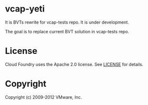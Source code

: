 # vcap-yeti

It is BVTs rewrite for vcap-tests repo.
It is under development.

The goal is to replace current BVT solution in vcap-tests repo.

# License

Cloud Foundry uses the Apache 2.0 license. See
[LICENSE](https://github.com/cloudfoundry/vcap-tests/blob/master/LICENSE) for details.


# Copyright

Copyright (c) 2009-2012 VMware, Inc.
